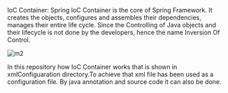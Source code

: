 IoC Container:
Spring IoC Container is the core of Spring Framework. It creates the objects, configures and assembles their dependencies, manages their entire life cycle. Since the Controlling of Java objects and their lifecycle is not done by the developers, hence the name Inversion Of Control. 


![m2](https://user-images.githubusercontent.com/49182411/191897386-06b7f5fc-360d-4064-ad90-b6adb30394d9.png)

In this repository how IoC Container works that is shown in xmlConfiguaration directory.To achieve that xml file has been used as a configuration file. By java annotation and source code it can also be done.


